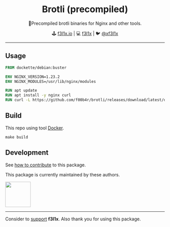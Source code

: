 <h1 align=center>Brotli (precompiled)</h1>

<p align=center>
   🦾Precompiled brotli binaries for Nginx and other tools.
</p>

<p align=center>
🕹 <a href="https://f3l1x.io">f3l1x.io</a> | 💻 <a href="https://github.com/f3l1x">f3l1x</a> | 🐦 <a href="https://twitter.com/xf3l1x">@xf3l1x</a>
</p>

-----

## Usage

```Dockerfile
FROM dockette/debian:buster

ENV NGINX_VERSION=1.23.2
ENV NGINX_MODULES=/usr/lib/nginx/modules

RUN apt update
RUN apt install -y nginx curl
RUN curl -L https://github.com/f00b4r/brotli/releases/download/latest/debian-buster-${NGINX_VERSION}-ngx_http_brotli_filter_module.so -o ${NGINX_MODULES}/ngx_http_brotli_filter_module.so &&
```

## Build

This repo using tool [Docker](https://docs.docker.com/get-docker/).

```
make build
```

## Development

See [how to contribute](https://contributte.org/contributing.html) to this package.

This package is currently maintained by these authors.

<a href="https://github.com/f3l1x">
    <img width="80" height="80" src="https://avatars2.githubusercontent.com/u/538058?v=3&s=80">
</a>

-----

Consider to [support](https://github.com/sponsors/f3l1x) **f3l1x**. Also thank you for using this package.
